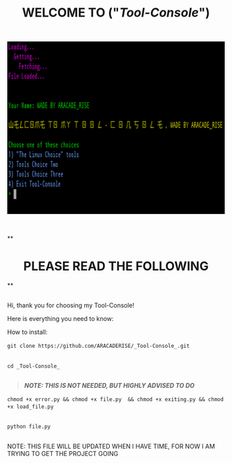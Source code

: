  # <h1 align="center">WELCOME TO __("_Tool-Console_")__</h1> #
 
 </br>
<p align="center">
<img height="400" width="650" src="https://github.com/ARACADERISE/_Tool-Console_/blob/master/Screenshot%202019-06-06%20at%2010.09.11%20AM.png">
</p>
</br>

** <h1 align="center">PLEASE READ THE FOLLOWING</h1> **

## ##

Hi, thank you for choosing my Tool-Console!

Here is everything you need to know:

How to install:

``` git clone https://github.com/ARACADERISE/_Tool-Console_.git ```
## ##
 ```cd _Tool-Console_ ```
## ##
 > **_NOTE: THIS IS NOT NEEDED, BUT HIGHLY ADVISED TO DO_** 
 
 ``` chmod +x error.py && chmod +x file.py  && chmod +x exiting.py && chmod +x load_file.py ```
 ## ##
 ```python file.py ```
 ## ##

 NOTE: THIS FILE WILL BE UPDATED WHEN I HAVE TIME, FOR NOW I AM TRYING TO GET THE PROJECT GOING 
